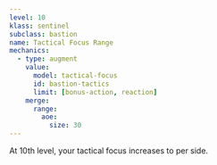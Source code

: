 ```yaml
---
level: 10
klass: sentinel
subclass: bastion
name: Tactical Focus Range
mechanics:
  - type: augment
    value:
      model: tactical-focus
      id: bastion-tactics
      limit: [bonus-action, reaction]
    merge:
      range:
        aoe:
          size: 30
---
```

At 10th level, your tactical focus increases to <me-distance length="30" /> per side.
